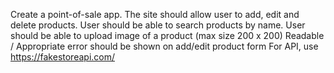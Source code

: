 Create a point-of-sale app. The site should 
allow user to add, edit and delete products. 
User should be able to search products by name.
User should be able to upload image of a product (max size 200 x 200) 
Readable / Appropriate error should be shown on add/edit product form
For API, use https://fakestoreapi.com/